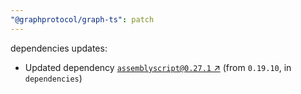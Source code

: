 ```yaml
---
"@graphprotocol/graph-ts": patch
---
```

dependencies updates:
  - Updated dependency [`assemblyscript@0.27.1` ↗︎](https://www.npmjs.com/package/assemblyscript/v/0.27.1) (from `0.19.10`, in `dependencies`)
